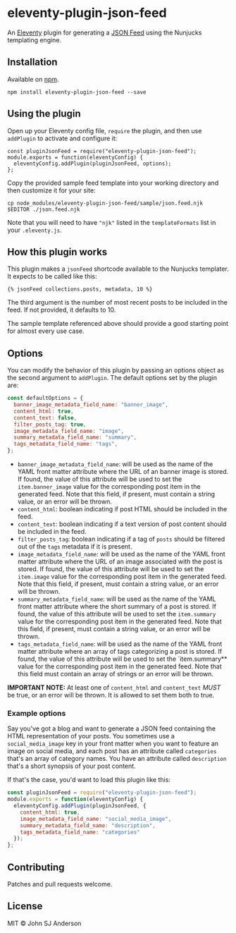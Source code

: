 # eleventy-plugin-json-feed

An [Eleventy](https://github.com/11ty/eleventy) plugin for generating
a [JSON Feed](https://jsonfeed.org/) using the Nunjucks templating engine.

## Installation

Available on [npm](https://www.npmjs.com/package/eleventy-plugin-json-feed).

```
npm install eleventy-plugin-json-feed --save
```

## Using the plugin

Open up your Eleventy config file, `require` the plugin, and then use
`addPlugin` to activate and configure it:

```
const pluginJsonFeed = require("eleventy-plugin-json-feed");
module.exports = function(eleventyConfig) {
  eleventyConfig.addPlugin(pluginJsonFeed, options);
};
```

Copy the provided sample feed template into your working directory and
then customize it for your site:

```
cp node_modules/eleventy-plugin-json-feed/sample/json.feed.njk
$EDITOR ./json.feed.njk
```

Note that you will need to have `"njk"` listed in the
`templateFormats` list in your `.eleventy.js`.

## How this plugin works

This plugin makes a `jsonFeed` shortcode available to the Nunjucks
templater. It expects to be called like this:

```
{% jsonFeed collections.posts, metadata, 10 %}
```

The third argument is the number of most recent posts to be included
in the feed. If not provided, it defaults to 10.

The sample template referenced above should provide a good starting
point for almost every use case.

## Options

You can modify the behavior of this plugin by passing an options
object as the second argument to `addPlugin`. The default options set
by the plugin are:

```js
const defaultOptions = {
  banner_image_metadata_field_name: "banner_image",
  content_html: true,
  content_text: false,
  filter_posts_tag: true,
  image_metadata_field_name: "image",
  summary_metadata_field_name: "summary",
  tags_metadata_field_name: "tags",
};
```

* `banner_image_metadata_field_name`: will be used as the name of the
  YAML front matter attribute where the URL of an banner image is
  stored. If found, the value of this attribute will be used to set
  the `item.banner_image` value for the corresponding post item in the
  generated feed. Note that this field, if present, must contain a
  string value, or an error will be thrown.
* `content_html`: boolean indicating if post HTML should be included
  in the feed.
* `content_text`: boolean indicating if a text version of post content
  should be included in the feed.
* `filter_posts_tag`: boolean indicating if a tag of `posts` should be
  filtered out of the `tags` metadata if it is present.
* `image_metadata_field_name`: will be used as the name of the YAML
  front matter attribute where the URL of an image associated with the
  post is stored. If found, the value of this attribute will be used
  to set the `item.image` value for the corresponding post item in the
  generated feed. Note that this field, if present, must contain a
  string value, or an error will be thrown.
* `summary_metadata_field_name`: will be used as the name of the YAML
  front matter attribute where the short summary of a post is stored.
  If found, the value of this attribute will be used to set the
  `item.summary` value for the corresponding post item in the
  generated feed. Note that this field, if present, must contain a
  string value, or an error will be thrown.
* `tags_metadata_field_name`: will be used as the name of the YAML
  front matter attribute where an array of tags categorizing a post is
  stored. If found, the value of this attribute will be used to set
  the `item.summary** value for the corresponding post item in the
  generated feed. Note that this field must contain an array of
  strings or an error will be thrown.

**IMPORTANT NOTE:** At least one of `content_html` and `content_text`
_MUST_ be true, or an error will be thrown. It is allowed to set them
both to true.

### Example options

Say you've got a blog and want to generate a JSON feed containing the
HTML representation of your posts. You sometimes use a
`social_media_image` key in your front matter when you want to feature
an image on social media, and each post has an attribute called
`categories` that's an array of category names. You have an attribute
called `description` that's a short synopsis of your post content.

If that's the case, you'd want to load this plugin like this:

```js
const pluginJsonFeed = require("eleventy-plugin-json-feed");
module.exports = function(eleventyConfig) {
  eleventyConfig.addPlugin(pluginJsonFeed, {
    content_html: true,
    image_metadata_field_name: "social_media_image",
    summary_metadata_field_name: "description",
    tags_metadata_field_name: "categories"
  });
};
```

## Contributing

Patches and pull requests welcome.

## License

MIT © John SJ Anderson
